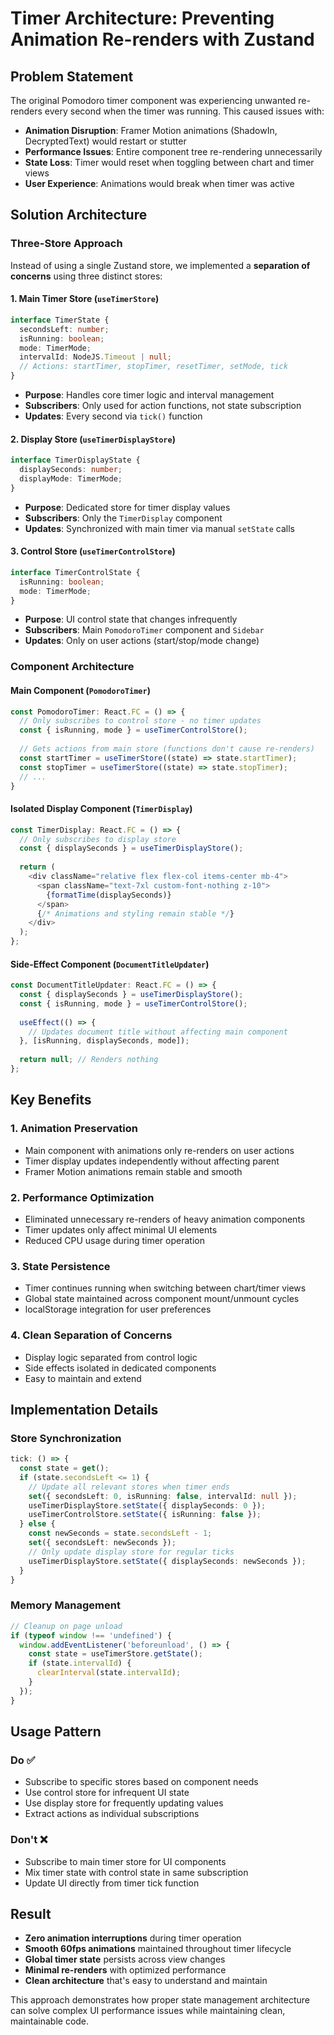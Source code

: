 # Timer Architecture: Preventing Animation Re-renders with Zustand

## Problem Statement

The original Pomodoro timer component was experiencing unwanted re-renders every second when the timer was running. This caused issues with:

- **Animation Disruption**: Framer Motion animations (ShadowIn, DecryptedText) would restart or stutter
- **Performance Issues**: Entire component tree re-rendering unnecessarily
- **State Loss**: Timer would reset when toggling between chart and timer views
- **User Experience**: Animations would break when timer was active

## Solution Architecture

### Three-Store Approach

Instead of using a single Zustand store, we implemented a **separation of concerns** using three distinct stores:

#### 1. **Main Timer Store** (`useTimerStore`)
```typescript
interface TimerState {
  secondsLeft: number;
  isRunning: boolean;
  mode: TimerMode;
  intervalId: NodeJS.Timeout | null;
  // Actions: startTimer, stopTimer, resetTimer, setMode, tick
}
```
- **Purpose**: Handles core timer logic and interval management
- **Subscribers**: Only used for action functions, not state subscription
- **Updates**: Every second via `tick()` function

#### 2. **Display Store** (`useTimerDisplayStore`)
```typescript
interface TimerDisplayState {
  displaySeconds: number;
  displayMode: TimerMode;
}
```
- **Purpose**: Dedicated store for timer display values
- **Subscribers**: Only the `TimerDisplay` component
- **Updates**: Synchronized with main timer via manual `setState` calls

#### 3. **Control Store** (`useTimerControlStore`)
```typescript
interface TimerControlState {
  isRunning: boolean;
  mode: TimerMode;
}
```
- **Purpose**: UI control state that changes infrequently
- **Subscribers**: Main `PomodoroTimer` component and `Sidebar`
- **Updates**: Only on user actions (start/stop/mode change)

### Component Architecture

#### Main Component (`PomodoroTimer`)
```typescript
const PomodoroTimer: React.FC = () => {
  // Only subscribes to control store - no timer updates
  const { isRunning, mode } = useTimerControlStore();
  
  // Gets actions from main store (functions don't cause re-renders)
  const startTimer = useTimerStore((state) => state.startTimer);
  const stopTimer = useTimerStore((state) => state.stopTimer);
  // ...
}
```

#### Isolated Display Component (`TimerDisplay`)
```typescript
const TimerDisplay: React.FC = () => {
  // Only subscribes to display store
  const { displaySeconds } = useTimerDisplayStore();
  
  return (
    <div className="relative flex flex-col items-center mb-4">
      <span className="text-7xl custom-font-nothing z-10">
        {formatTime(displaySeconds)}
      </span>
      {/* Animations and styling remain stable */}
    </div>
  );
};
```

#### Side-Effect Component (`DocumentTitleUpdater`)
```typescript
const DocumentTitleUpdater: React.FC = () => {
  const { displaySeconds } = useTimerDisplayStore();
  const { isRunning, mode } = useTimerControlStore();
  
  useEffect(() => {
    // Updates document title without affecting main component
  }, [isRunning, displaySeconds, mode]);
  
  return null; // Renders nothing
};
```

## Key Benefits

### 1. **Animation Preservation**
- Main component with animations only re-renders on user actions
- Timer display updates independently without affecting parent
- Framer Motion animations remain stable and smooth

### 2. **Performance Optimization**
- Eliminated unnecessary re-renders of heavy animation components
- Timer updates only affect minimal UI elements
- Reduced CPU usage during timer operation

### 3. **State Persistence**
- Timer continues running when switching between chart/timer views
- Global state maintained across component mount/unmount cycles
- localStorage integration for user preferences

### 4. **Clean Separation of Concerns**
- Display logic separated from control logic
- Side effects isolated in dedicated components
- Easy to maintain and extend

## Implementation Details

### Store Synchronization
```typescript
tick: () => {
  const state = get();
  if (state.secondsLeft <= 1) {
    // Update all relevant stores when timer ends
    set({ secondsLeft: 0, isRunning: false, intervalId: null });
    useTimerDisplayStore.setState({ displaySeconds: 0 });
    useTimerControlStore.setState({ isRunning: false });
  } else {
    const newSeconds = state.secondsLeft - 1;
    set({ secondsLeft: newSeconds });
    // Only update display store for regular ticks
    useTimerDisplayStore.setState({ displaySeconds: newSeconds });
  }
}
```

### Memory Management
```typescript
// Cleanup on page unload
if (typeof window !== 'undefined') {
  window.addEventListener('beforeunload', () => {
    const state = useTimerStore.getState();
    if (state.intervalId) {
      clearInterval(state.intervalId);
    }
  });
}
```

## Usage Pattern

### Do ✅
- Subscribe to specific stores based on component needs
- Use control store for infrequent UI state
- Use display store for frequently updating values
- Extract actions as individual subscriptions

### Don't ❌
- Subscribe to main timer store for UI components
- Mix timer state with control state in same subscription
- Update UI directly from timer tick function

## Result

- **Zero animation interruptions** during timer operation
- **Smooth 60fps animations** maintained throughout timer lifecycle
- **Global timer state** persists across view changes
- **Minimal re-renders** with optimized performance
- **Clean architecture** that's easy to understand and maintain

This approach demonstrates how proper state management architecture can solve complex UI performance issues while maintaining clean, maintainable code.
